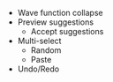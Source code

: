 * Wave function collapse
* Preview suggestions
  * Accept suggestions
* Multi-select
  * Random
  * Paste
* Undo/Redo